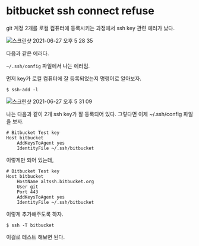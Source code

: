 # bitbucket ssh connect refuse

git 계정 2개를 로컬 컴퓨터에 등록시키는 과정에서 ssh key 관련 에러가 났다.

![스크린샷 2021-06-27 오후 5 28 35](https://user-images.githubusercontent.com/59427983/123537951-26f61280-d76d-11eb-94f2-838fa2c6d209.png)

다음과 같은 에러다.

`~/.ssh/config` 파일에서 나는 에러임.

먼저 key가 로컬 컴퓨터에 잘 등록되었는지 명령어로 알아보자.

```shell
$ ssh-add -l
```

![스크린샷 2021-06-27 오후 5 31 09](https://user-images.githubusercontent.com/59427983/123538016-894f1300-d76d-11eb-8c60-9b7cf2a4e698.png)

나는 다음과 같이 2개 ssh key가 잘 등록되어 있다. 그렇다면 이제 ~/.ssh/config 파일을 보자.

```
# Bitbucket Test key
Host bitbucket
    AddKeysToAgent yes
    IdentityFile ~/.ssh/bitbucket
```

이렇게만 되어 있는데,

```
# Bitbucket Test key
Host bitbucket
    HostName altssh.bitbucket.org
    User git
    Port 443
    AddKeysToAgent yes
    IdentityFile ~/.ssh/bitbucket
```

이렇게 추가해주도록 하자.

```shell
$ ssh -T bitbucket
```

이걸로 테스트 해보면 된다.

